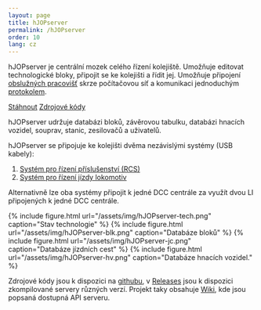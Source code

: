 ```yaml
---
layout: page
title: hJOPserver
permalink: /hJOPserver
order: 10
lang: cz
---
```


hJOPserver je centrální mozek celého řízení kolejiště. Umožňuje editovat
technologické bloky, připojit se ke kolejišti a řídit jej. Umožňuje připojení
[obslužných pracovišť](/hJOPpanel) skrze počítačovou síť a komunikaci
jednoduchým
[protokolem](https://github.com/kmzbrnoI/hJOPserver/wiki/panelServer).

<a class="btn" href="https://github.com/kmzbrnoI/hJOPserver/releases">Stáhnout</a>
<a class="btn" href="https://github.com/kmzbrnoI/hJOPserver">Zdrojové kódy</a>

hJOPserver udržuje databázi bloků, závěrovou tabulku, databázi hnacích vozidel,
souprav, stanic, zesilovačů a uživatelů.

hJOPserver se připojuje ke kolejišti dvěma nezávislými systémy (USB kabely):

 1. [Systém pro řízení příslušenství (RCS)](/rcs)
 2. [Systém pro řízení jízdy lokomotiv](/trakce)

Alternativně lze oba systémy připojit k jedné DCC centrále za využít dvou LI
připojených k jedné DCC centrále.

{% include figure.html url="/assets/img/hJOPserver-tech.png" caption="Stav technologie" %}
{% include figure.html url="/assets/img/hJOPserver-blk.png" caption="Databáze bloků" %}
{% include figure.html url="/assets/img/hJOPserver-jc.png" caption="Databáze jízdních cest" %}
{% include figure.html url="/assets/img/hJOPserver-hv.png" caption="Databáze hnacích vozidel." %}

Zdrojové kódy jsou k dispozici na [githubu](https://github.com/kmzbrnoI/hJOPserver),
v [Releases](https://github.com/kmzbrnoI/hJOPserver/releases) jsou k dispozici
zkompilované servery různých verzí. Projekt taky obsahuje
[Wiki](https://github.com/kmzbrnoI/hJOPserver/wiki), kde jsou popsaná dostupná
API serveru.
